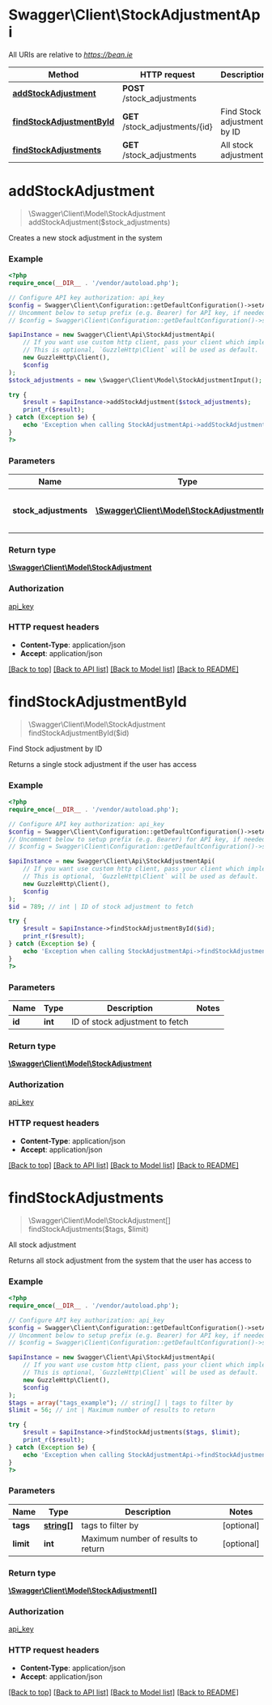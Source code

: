 # Swagger\Client\StockAdjustmentApi

All URIs are relative to *https://bean.ie*

Method | HTTP request | Description
------------- | ------------- | -------------
[**addStockAdjustment**](StockAdjustmentApi.md#addStockAdjustment) | **POST** /stock_adjustments | 
[**findStockAdjustmentById**](StockAdjustmentApi.md#findStockAdjustmentById) | **GET** /stock_adjustments/{id} | Find Stock adjustment by ID
[**findStockAdjustments**](StockAdjustmentApi.md#findStockAdjustments) | **GET** /stock_adjustments | All stock adjustment


# **addStockAdjustment**
> \Swagger\Client\Model\StockAdjustment addStockAdjustment($stock_adjustments)



Creates a new stock adjustment in the system

### Example
```php
<?php
require_once(__DIR__ . '/vendor/autoload.php');

// Configure API key authorization: api_key
$config = Swagger\Client\Configuration::getDefaultConfiguration()->setApiKey('ApiKey', 'YOUR_API_KEY');
// Uncomment below to setup prefix (e.g. Bearer) for API key, if needed
// $config = Swagger\Client\Configuration::getDefaultConfiguration()->setApiKeyPrefix('ApiKey', 'Bearer');

$apiInstance = new Swagger\Client\Api\StockAdjustmentApi(
    // If you want use custom http client, pass your client which implements `GuzzleHttp\ClientInterface`.
    // This is optional, `GuzzleHttp\Client` will be used as default.
    new GuzzleHttp\Client(),
    $config
);
$stock_adjustments = new \Swagger\Client\Model\StockAdjustmentInput(); // \Swagger\Client\Model\StockAdjustmentInput | Stock adjustment to add to the system

try {
    $result = $apiInstance->addStockAdjustment($stock_adjustments);
    print_r($result);
} catch (Exception $e) {
    echo 'Exception when calling StockAdjustmentApi->addStockAdjustment: ', $e->getMessage(), PHP_EOL;
}
?>
```

### Parameters

Name | Type | Description  | Notes
------------- | ------------- | ------------- | -------------
 **stock_adjustments** | [**\Swagger\Client\Model\StockAdjustmentInput**](../Model/StockAdjustmentInput.md)| Stock adjustment to add to the system |

### Return type

[**\Swagger\Client\Model\StockAdjustment**](../Model/StockAdjustment.md)

### Authorization

[api_key](../../README.md#api_key)

### HTTP request headers

 - **Content-Type**: application/json
 - **Accept**: application/json

[[Back to top]](#) [[Back to API list]](../../README.md#documentation-for-api-endpoints) [[Back to Model list]](../../README.md#documentation-for-models) [[Back to README]](../../README.md)

# **findStockAdjustmentById**
> \Swagger\Client\Model\StockAdjustment findStockAdjustmentById($id)

Find Stock adjustment by ID

Returns a single stock adjustment if the user has access

### Example
```php
<?php
require_once(__DIR__ . '/vendor/autoload.php');

// Configure API key authorization: api_key
$config = Swagger\Client\Configuration::getDefaultConfiguration()->setApiKey('ApiKey', 'YOUR_API_KEY');
// Uncomment below to setup prefix (e.g. Bearer) for API key, if needed
// $config = Swagger\Client\Configuration::getDefaultConfiguration()->setApiKeyPrefix('ApiKey', 'Bearer');

$apiInstance = new Swagger\Client\Api\StockAdjustmentApi(
    // If you want use custom http client, pass your client which implements `GuzzleHttp\ClientInterface`.
    // This is optional, `GuzzleHttp\Client` will be used as default.
    new GuzzleHttp\Client(),
    $config
);
$id = 789; // int | ID of stock adjustment to fetch

try {
    $result = $apiInstance->findStockAdjustmentById($id);
    print_r($result);
} catch (Exception $e) {
    echo 'Exception when calling StockAdjustmentApi->findStockAdjustmentById: ', $e->getMessage(), PHP_EOL;
}
?>
```

### Parameters

Name | Type | Description  | Notes
------------- | ------------- | ------------- | -------------
 **id** | **int**| ID of stock adjustment to fetch |

### Return type

[**\Swagger\Client\Model\StockAdjustment**](../Model/StockAdjustment.md)

### Authorization

[api_key](../../README.md#api_key)

### HTTP request headers

 - **Content-Type**: application/json
 - **Accept**: application/json

[[Back to top]](#) [[Back to API list]](../../README.md#documentation-for-api-endpoints) [[Back to Model list]](../../README.md#documentation-for-models) [[Back to README]](../../README.md)

# **findStockAdjustments**
> \Swagger\Client\Model\StockAdjustment[] findStockAdjustments($tags, $limit)

All stock adjustment

Returns all stock adjustment from the system that the user has access to

### Example
```php
<?php
require_once(__DIR__ . '/vendor/autoload.php');

// Configure API key authorization: api_key
$config = Swagger\Client\Configuration::getDefaultConfiguration()->setApiKey('ApiKey', 'YOUR_API_KEY');
// Uncomment below to setup prefix (e.g. Bearer) for API key, if needed
// $config = Swagger\Client\Configuration::getDefaultConfiguration()->setApiKeyPrefix('ApiKey', 'Bearer');

$apiInstance = new Swagger\Client\Api\StockAdjustmentApi(
    // If you want use custom http client, pass your client which implements `GuzzleHttp\ClientInterface`.
    // This is optional, `GuzzleHttp\Client` will be used as default.
    new GuzzleHttp\Client(),
    $config
);
$tags = array("tags_example"); // string[] | tags to filter by
$limit = 56; // int | Maximum number of results to return

try {
    $result = $apiInstance->findStockAdjustments($tags, $limit);
    print_r($result);
} catch (Exception $e) {
    echo 'Exception when calling StockAdjustmentApi->findStockAdjustments: ', $e->getMessage(), PHP_EOL;
}
?>
```

### Parameters

Name | Type | Description  | Notes
------------- | ------------- | ------------- | -------------
 **tags** | [**string[]**](../Model/string.md)| tags to filter by | [optional]
 **limit** | **int**| Maximum number of results to return | [optional]

### Return type

[**\Swagger\Client\Model\StockAdjustment[]**](../Model/StockAdjustment.md)

### Authorization

[api_key](../../README.md#api_key)

### HTTP request headers

 - **Content-Type**: application/json
 - **Accept**: application/json

[[Back to top]](#) [[Back to API list]](../../README.md#documentation-for-api-endpoints) [[Back to Model list]](../../README.md#documentation-for-models) [[Back to README]](../../README.md)

